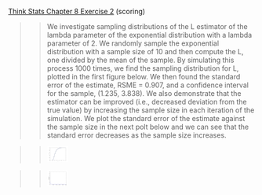 [Think Stats Chapter 8 Exercise 2](http://greenteapress.com/thinkstats2/html/thinkstats2009.html#toc77) (scoring)

>> We investigate sampling distributions of the L estimator of the lambda parameter of the exponential distribution with a lambda parameter of 2. We randomly sample the exponential distribution with a sample size of 10 and then compute the L, one divided by the mean of the sample. By simulating this process 1000 times, we find the sampling distribution for L, plotted in the first figure below. We then found the standard error of the estimate, RSME = 0.907, and a confidence interval for the sample, (1.235, 3.838). We also demonstrate that the estimator can be improved (i.e., decreased deviation from the true value) by increasing the sample size in each iteration of the simulation. We plot the standard error of the estimate against the sample size in the next polt below and we can see that the standard error decreases as the sample size increases.

>> <img src="https://github.com/jstnstwrt/dsp/blob/master/img/figure_ex8_2a.png" title="Figure comparing a probability mass funcstion and a cumulative distribution function" alt="alt text" style="width:10%;" >

>> <img src="https://github.com/jstnstwrt/dsp/blob/master/img/figure_ex8_2b.png" title="Figure comparing a probability mass funcstion and a cumulative distribution function" alt="alt text" style="width:10%;" >